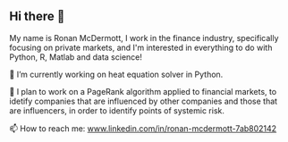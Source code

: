 ## Hi there 👋

My name is Ronan McDermott, I work in the finance industry, specifically focusing on private markets, and I'm interested in everything to do with Python, R, Matlab and data science!

🔭 I’m currently working on heat equation solver in Python.

🌱 I plan to work on a PageRank algorithm applied to financial markets, to idetify companies that are influenced by other companies and those that are influencers, in order to identify points of systemic risk.

📫 How to reach me: www.linkedin.com/in/ronan-mcdermott-7ab802142
<!--
**98mcdermottr-design/98mcdermottr-design** is a ✨ _special_ ✨ repository because its `README.md` (this file) appears on your GitHub profile.

Here are some ideas to get you started:

🔭 I’m currently working on 
- 🌱 I’m currently learning ...
- 👯 I’m looking to collaborate on ...
- 🤔 I’m looking for help with ...
- 💬 Ask me about ...
- 📫 How to reach me: ...
- 😄 Pronouns: ...
- ⚡ Fun fact: ...
-->

